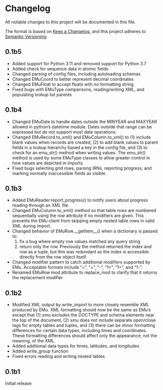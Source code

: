 Changelog
=========

All notable changes to this project will be documented in this file.

The format is based on [Keep a
Changelog](https://keepachangelog.com/en/1.0.0/), and this project
adheres to [Semantic Versioning](https://semver.org/spec/v2.0.0.html).

0.1b5
-----

- Added support for Python 3.11 and removed support for Python 3.7
- Added check for sequence data in atomic fields
- Changed parsing of config files, including autoloading schemas
- Changed EMuCoord to better represent decimal coordinates
- Changed EMuFloat to accept floats with no formatting string
- Fixed bugs with EMuType comparisons, reading/writing XML, and
  populating lookup list parents

0.1b4
-----

- Changed EMuDate to handle dates outside the MINYEAR and MAXYEAR
  allowed in python’s datetime module. Dates outside that range can be
  expressed but do not support most date operations.
- Changed EMuRecord.to_xml() and EMuColumn.to_xml() to (1) include blank
  values when records are created, (2) to add blank values to parent
  fields in a lookup hierarchy based a key in the config file, and (3)
  to check for an emu_str() method when writing values. The emu_str()
  method is used by some EMuType classes to allow greater control in how
  values are depicted in imports.
- Fixed bugs selecting grid rows, parsing IRNs, reporting progress, and
  marking normally inaccessible fields as visible.

0.1b3
-----

- Added EMuReader.report_progress() to notify users about progress
  reading through an XML file
- Changed EMuColumn.to_xml() method so that table rows are numbered
  sequentially using the row attribute if no modifiers are given. This
  prevents the EMu client from skipping empty nested table rows in valid
  XML during import.
- Changed behavior of EMuRow.\_\_getitem\_\_() when a dictionary is
  passed to:
  1.  fix a bug where empty row values matched any query string
  2.  return only the row. Previously the method returned the index and
      row as a tuple, but this was redundant as the index is accessible
      directly from the row object itself.
- Changed modifier pattern to catch additional modifiers supported by
  EMu. Acceptable formats include “=”, “+”, “-”, “1=”, “1+”, and “1-”.
- Renamed EMuRow mod attribute to replace_mod to clarify that it returns
  the replacement modifier

0.1b2
-----

- Modified XML output by write_import to more closely resemble XML
  produced by EMu. XML formatting should now be the same as EMu’s except
  that (1) xmu excludes the DOCTYPE and schema elements near the top of
  the document, (2) xmu does not include separate open/close tags for
  empty tables and tuples, and (3) there can be minor formatting
  differences for certain data types, including times and coordinates.
  These formatting differences should affect only the appearance, not
  the meaning, of the XML.
- Added additional data types for times, latitudes, and longitudes
- Added write_group function
- Fixed errors reading and writing nested tables

0.1b1
-----

Initial release
